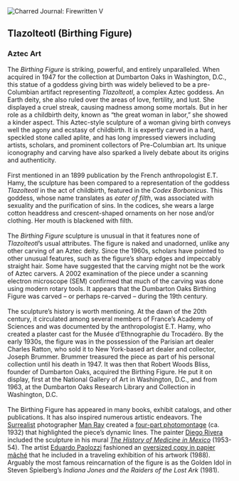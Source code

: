 <div class="artwork-of-the-day">
  <div class="container">
    <div class="img-wrapper">
      <img
        src="https://uploads4.wikiart.org/00299/images/aztec-art/aztec-birth-statue-ngsversion-1484865742144-adapt-676-1.jpg"
        alt="Charred Journal: Firewritten V" />
    </div>
    <div class="artwork-detail">
      <div class="artwork-origin"> 
        <h2 class="artwork-name">Tlazolteotl (Birthing Figure)</h2>
        <h3 class="artist">
          Aztec Art
        </h3>
      </div>
      <p class="description">
        <span class="artwork-description-text ng-binding" ng-bind-html="viewModel.ArtworkOfTheDay.Description | unsafe">The <i>Birthing Figure</i> is striking, powerful, and entirely unparalleled. When acquired in 1947 for the collection at Dumbarton Oaks in Washington, D.C., this statue of a goddess giving birth was widely believed to be a pre-Columbian artifact representing <i>Tlazolteotl</i>, a complex Aztec goddess. An Earth deity, she also ruled over the areas of love, fertility, and lust. She displayed a cruel streak, causing madness among some mortals. But in her role as a childbirth deity, known as “the great woman in labor,” she showed a kinder aspect. This Aztec-style sculpture of a woman giving birth conveys well the agony and ecstasy of childbirth. It is expertly carved in a hard, speckled stone called aplite, and has long impressed viewers including artists, scholars, and prominent collectors of Pre-Columbian art. Its unique iconography and carving have also sparked a lively debate about its origins and authenticity.<br><br>First mentioned in an 1899 publication by the French anthropologist E.T. Hamy, the sculpture has been compared to a representation of the goddess <i>Tlazolteotl</i> in the act of childbirth, featured in the <i>Codex Borbonicus</i>. This goddess, whose name translates as <i>eater of filth</i>, was associated with sexuality and the purification of sins. In the codices, she wears a large cotton headdress and crescent-shaped ornaments on her nose and/or clothing. Her mouth is blackened with filth.<br><br>The <i>Birthing Figure</i> sculpture is unusual in that it features none of <i>Tlazolteotl</i>’s usual attributes. The figure is naked and unadorned, unlike any other carving of an Aztec deity. Since the 1960s, scholars have pointed to other unusual features, such as the figure’s sharp edges and impeccably straight hair. Some have suggested that the carving might not be the work of Aztec carvers. A 2002 examination of the piece under a scanning electron microscope (SEM) confirmed that much of the carving was done using modern rotary tools. It appears that the Dumbarton Oaks Birthing Figure was carved – or perhaps re-carved – during the 19th century.<br><br>The sculpture’s history is worth mentioning. At the dawn of the 20th century, it circulated among several members of France’s Academy of Sciences and was documented by the anthropologist E.T. Hamy, who created a plaster cast for the Musée d’Ethnographie du Trocadéro. By the early 1930s, the figure was in the possession of the Parisian art dealer Charles Ratton, who sold it to New York-based art dealer and collector, Joseph Brummer. Brummer treasured the piece as part of his personal collection until his death in 1947. It was then that Robert Woods Bliss, founder of Dumbarton Oaks, acquired the Birthing Figure. He put it on display, first at the National Gallery of Art in Washington, D.C., and from 1963, at the Dumbarton Oaks Research Library and Collection in Washington, D.C.<br><br>The Birthing Figure has appeared in many books, exhibit catalogs, and other publications. It has also inspired numerous artistic endeavors. The <a target="_blank" href="https://www.wikiart.org/en/artists-by-art-movement/surrealism">Surrealist</a> photographer <a target="_blank" href="https://www.wikiart.org/en/man-ray">Man Ray</a> created a <a target="_blank" href="https://www.wikiart.org/en/man-ray/untitled-aztec-figurine-of-the-goddess-tlazoteotl-1935">four-part photomontage</a> (ca. 1932) that highlighted the piece’s dynamic lines. The painter <a target="_blank" href="https://www.wikiart.org/en/diego-rivera">Diego Rivera</a> included the sculpture in his mural <a target="_blank" href="https://www.wikiart.org/en/diego-rivera/a-history-of-medicine-1953"><i>The History of Medicine in Mexico</i></a> (1953-54). The artist <a target="_blank" href="https://www.wikiart.org/en/eduardo-paolozzi">Eduardo Paolozzi</a> fashioned an <a target="_blank" href="https://www.wikiart.org/en/eduardo-paolozzi/birth-of-eduardo-tlazolteotl">oversized copy in papier mâché</a> that he included in a traveling exhibition of his artwork (1988). Arguably the most famous reincarnation of the figure is as the Golden Idol in Steven Spielberg’s <i>Indiana Jones and the Raiders of the Lost Ark</i> (1981).</span>
                        <div class="text-shadow-container" ng-show="showShadow" style=""></div>
      </p>
    </div>
  </div>

</div>
